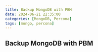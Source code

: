 ```yaml
---
title: Backup MongoDB with PBM
date: 2024-06-21 22:35:00
categories: [MongoDB, Percona]
tags: [mongo, percona]
---
```


## Backup MongoDB with PBM